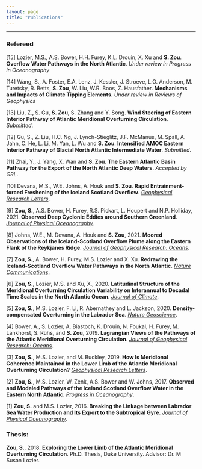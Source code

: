 ```yaml
---
layout: page
title: "Publications"
---
```


---

### Refereed

[15] Lozier, M.S., A.S. Bower, H.H. Furey, K.L. Drouin, X. Xu and **S. Zou**. **Overflow Water Pathways in the North Atlantic**. *Under review in Progress in Oceanography*

[14] Wang, S., A. Foster, E.A. Lenz, J. Kessler, J. Stroeve, L.O. Anderson, M. Turetsky, R. Betts, **S. Zou**, W. Liu, W.R. Boos, Z. Hausfather. **Mechanisms and Impacts of Climate Tipping Elements**. *Under review in Reviews of Geophysics*

[13] Liu, Z., S. Gu, **S. Zou**, S. Zhang and Y. Song. **Wind Steering of Eastern Interior Pathway of Atlantic Meridional Overturning Circulation**. *Submitted*.

[12] Gu, S., Z. Liu, H.C. Ng, J. Lynch-Stieglitz, J.F. McManus, M. Spall, A. Jahn, C. He, L. Li, M. Yan, L. Wu and **S. Zou**. **Intensified AMOC Eastern Interior Pathway of Glacial North Atlantic Intermediate Water**. *Submitted*.

[11] Zhai, Y., J. Yang, X. Wan and **S. Zou**. **The Eastern Atlantic Basin Pathway for the Export of the North Atlantic Deep Waters**. *Accepted by GRL*.

[10] Devana, M.S., W.E. Johns, A. Houk and **S. Zou**. **Rapid Entrainment-forced Freshening of the Iceland Scotland Overflow**. *[Geophysical Research Letters](https://doi.org/10.1029/2021GL094396)*.

[9] **Zou, S.**, A.S. Bower, H. Furey, R.S. Pickart, L. Houpert and N.P. Holliday, 2021. **Observed Deep Cyclonic Eddies around Southern Greenland**. *[Journal of Physical Oceanography](https://journals.ametsoc.org/view/journals/phoc/51/10/JPO-D-20-0288.1.xml)*.

[8] Johns, W.E., M. Devana, A. Houk and **S. Zou**, 2021. **Moored Observations of the Iceland-Scotland Overflow Plume along the Eastern Flank of the Reykjanes Ridge**. *[Journal of Geophysical Research: Oceans](https://agupubs.onlinelibrary.wiley.com/doi/10.1029/2021JC017524)*.

[7] **Zou, S.**, A. Bower, H. Furey, M.S. Lozier and X. Xu. **Redrawing the Iceland-Scotland Overflow Water Pathways in the North Atlantic**. *[Nature Communications](http://doi.org/10.1038/s41467-020-15513-4)*.

[6] **Zou, S.**, Lozier, M.S. and Xu, X., 2020. **Latitudinal Structure of the Meridional Overturning Circulation Variability on Interannual to Decadal Time Scales in the North Atlantic Ocean**. *[Journal of Climate](https://doi.org/10.1175/JCLI-D-19-0215.1)*.

[5] **Zou, S.**, M.S. Lozier, F. Li, R. Abernathey and L. Jackson, 2020. **Density-compensated Overturning in the Labrador Sea**. *[Nature Geoscience](http://doi.org/10.1038/s41561-019-0517-1)*.

[4] Bower, A., S. Lozier, A. Biastoch, K. Drouin, N. Foukal, H. Furey, M. Lankhorst, S. Rühs, and **S. Zou**, 2019. **Lagrangian Views of the Pathways of the Atlantic Meridional Overturning Circulation**. *[Journal of Geophysical Research: Oceans](http://doi.org/10.1029/2019JC015014)*.

[3] **Zou, S.**, M.S. Lozier, and M. Buckley, 2019. **How Is Meridional Coherence Maintained in the Lower Limb of the Atlantic Meridional Overturning Circulation?** *[Geophysical Research Letters](https://doi.org/10.1029/2018GL080958)*.

[2] **Zou, S.**, M.S. Lozier, W. Zenk, A.S. Bower and W. Johns, 2017. **Observed and Modeled Pathways of the Iceland Scotland Overflow Water in the Eastern North Atlantic**. *[Progress in Oceanography](http://doi.org/10.1016/j.pocean.2017.10.003)*.

[1] **Zou, S.** and M.S. Lozier, 2016. **Breaking the Linkage between Labrador Sea Water Production and Its Export to the Subtropical Gyre**. *[Journal of Physical Oceanography](http://doi:10.1175/JPO-D-15-0210.1)*.


### Thesis:
**Zou, S.**, 2018. **Exploring the Lower Limb of the Atlantic Meridional Overturning Circulation**. Ph.D. Thesis, Duke University. Advisor: Dr. M Susan Lozier.
